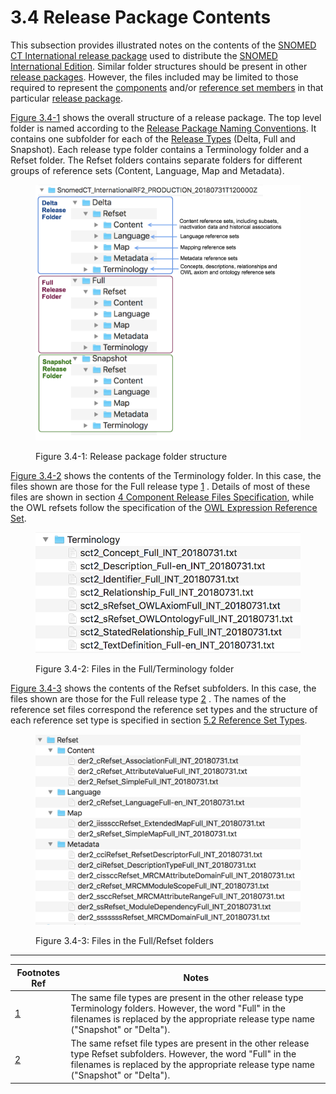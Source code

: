 # 3.4 Release Package Contents

This subsection provides illustrated notes on the contents of the [SNOMED CT International release package](https://confluence.ihtsdotools.org/display/DOCGLOSS/SNOMED+CT+International+release+package "Glossary link: SNOMED CT International release package") used to distribute the [SNOMED International Edition](https://confluence.ihtsdotools.org/display/DOCGLOSS/SNOMED+International+Edition "Glossary link: SNOMED International Edition"). Similar folder structures should be present in other [release packages](https://confluence.ihtsdotools.org/display/DOCGLOSS/release+package "Glossary link: release packages"). However, the files included may be limited to those required to represent the [components](https://confluence.ihtsdotools.org/display/DOCGLOSS/component "Glossary link: components") and/or [reference set members](https://confluence.ihtsdotools.org/display/DOCGLOSS/reference+set+member "Glossary link: reference set members") in that particular [release package](https://confluence.ihtsdotools.org/display/DOCGLOSS/release+package "Glossary link: release package"). 

[Figure 3.4-1](https://confluence.ihtsdotools.org/display/DOCRELFMT/3.4+Release+Package+Contents#Figure-package "Release package folder structure") shows the overall structure of a release package. The top level folder is named according to the [Release Package Naming Conventions](3.3.1-Release-Package-Naming-Conventions_56330442.html). It contains one subfolder for each of the [Release Types](3.2-Release-Types_28739357.html) (Delta, Full and Snapshot). Each release type folder contains a Terminology folder and a Refset folder. The Refset folders contains separate folders for different groups of reference sets (Content, Language, Map and Metadata). 

  

<figure><img src="../images/71172630.png" alt="" title=""><figcaption><p>Figure 3.4-1: Release package folder structure</p></figcaption></figure>

  
[Figure 3.4-2](https://confluence.ihtsdotools.org/display/DOCRELFMT/3.4+Release+Package+Contents#Figure-terminology "Files in the Full/Terminology folder") shows the contents of the Terminology folder. In this case, the files shown are those for the Full release type [1](https://confluence.ihtsdotools.org/display/DOCRELFMT/3.4+Release+Package+Contents#Footnote1 "Footnote: Click here to display the footnote") . Details of most of these files are shown in section [4 Component Release Files Specification](4-Component-Release-Files-Specification_28739335.html), while the OWL refsets follow the specification of the [OWL Expression Reference Set](5.2.1.9-OWL-Expression-Reference-Set_66486617.html). 

  

<figure><img src="../images/71172632.png" alt="" title=""><figcaption><p>Figure 3.4-2: Files in the Full/Terminology folder</p></figcaption></figure>

  

[Figure 3.4-3](https://confluence.ihtsdotools.org/display/DOCRELFMT/3.4+Release+Package+Contents#Figure-refsets "Files in the Full/Refset folders") shows the contents of the Refset subfolders. In this case, the files shown are those for the Full release type [2](https://confluence.ihtsdotools.org/display/DOCRELFMT/3.4+Release+Package+Contents#Footnote2 "Footnote: Click here to display the footnote") . The names of the reference set files correspond the reference set types and the structure of each reference set type is specified in section [5.2 Reference Set Types](5.2-Reference-Set-Types_28739366.html). 

  

<figure><img src="../images/71172631.png" alt="" title=""><figcaption><p>Figure 3.4-3: Files in the Full/Refset folders</p></figcaption></figure>

  

* * *

Footnotes Ref | Notes  
---|---  
[1](https://confluence.ihtsdotools.org/display/DOCRELFMT/3.4+Release+Package+Contents#FootnoteMarker1-0 "Footnote: Click to return to reference in text") |  The same file types are present in the other release type Terminology folders. However, the word "Full" in the filenames is replaced by the appropriate release type name ("Snapshot" or "Delta").   
[2](https://confluence.ihtsdotools.org/display/DOCRELFMT/3.4+Release+Package+Contents#FootnoteMarker2-0 "Footnote: Click to return to reference in text") |  The same refset file types are present in the other release type Refset subfolders. However, the word "Full" in the filenames is replaced by the appropriate release type name ("Snapshot" or "Delta").   
  
  


